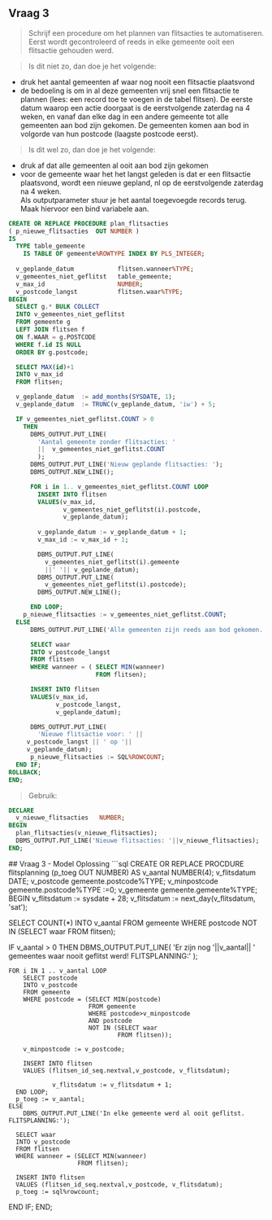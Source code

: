 ## Vraag 3
>Schrijf een procedure om het plannen van flitsacties te automatiseren.
Eerst wordt gecontroleerd of reeds in elke gemeente ooit een flitsactie gehouden werd.  

>Is dit niet zo, dan doe je het volgende:
* druk het aantal gemeenten af waar nog nooit een flitsactie plaatsvond
* de bedoeling is om in al deze gemeenten vrij snel een flitsactie te plannen (lees:
een record toe te voegen in de tabel flitsen). De eerste datum waarop een actie
doorgaat is de eerstvolgende zaterdag na 4 weken, en vanaf dan elke dag in een
andere gemeente tot alle gemeenten aan bod zijn gekomen. De gemeenten komen
aan bod in volgorde van hun postcode (laagste postcode eerst).  

>Is dit wel zo, dan doe je het volgende:
  * druk af dat alle gemeenten al ooit aan bod zijn gekomen
  * voor de gemeente waar het het langst geleden is dat er een flitsactie plaatsvond,
wordt een nieuwe gepland, nl op de eerstvolgende zaterdag na 4 weken.  
Als outputparameter stuur je het aantal toegevoegde records terug.
Maak hiervoor een bind variabele aan.

```sql
CREATE OR REPLACE PROCEDURE plan_flitsacties
( p_nieuwe_flitsacties  OUT NUMBER )
IS
  TYPE table_gemeente         
    IS TABLE OF gemeente%ROWTYPE INDEX BY PLS_INTEGER;
    
  v_geplande_datum            flitsen.wanneer%TYPE;
  v_gemeentes_niet_geflitst   table_gemeente;
  v_max_id                    NUMBER;
  v_postcode_langst           flitsen.waar%TYPE;
BEGIN
  SELECT g.* BULK COLLECT
  INTO v_gemeentes_niet_geflitst
  FROM gemeente g
  LEFT JOIN flitsen f
  ON f.WAAR = g.POSTCODE
  WHERE f.id IS NULL
  ORDER BY g.postcode;

  SELECT MAX(id)+1
  INTO v_max_id
  FROM flitsen;

  v_geplande_datum  := add_months(SYSDATE, 1);
  v_geplande_datum  := TRUNC(v_geplande_datum, 'iw') + 5;

  IF v_gemeentes_niet_geflitst.COUNT > 0
    THEN      
      DBMS_OUTPUT.PUT_LINE(
        'Aantal gemeente zonder flitsacties: '   
        ||  v_gemeentes_niet_geflitst.COUNT
        );
      DBMS_OUTPUT.PUT_LINE('Nieuw geplande flitsacties: ');
      DBMS_OUTPUT.NEW_LINE();

      FOR i in 1.. v_gemeentes_niet_geflitst.COUNT LOOP        
        INSERT INTO flitsen
        VALUES(v_max_id, 
               v_gemeentes_niet_geflitst(i).postcode,
               v_geplande_datum);
               
        v_geplande_datum := v_geplande_datum + 1;
        v_max_id := v_max_id + 1;

        DBMS_OUTPUT.PUT_LINE(
          v_gemeentes_niet_geflitst(i).gemeente 
          ||' '|| v_geplande_datum);
        DBMS_OUTPUT.PUT_LINE(
          v_gemeentes_niet_geflitst(i).postcode);
        DBMS_OUTPUT.NEW_LINE();

      END LOOP;
	p_nieuwe_flitsacties := v_gemeentes_niet_geflitst.COUNT;
  ELSE
      DBMS_OUTPUT.PUT_LINE('Alle gemeenten zijn reeds aan bod gekomen.');

      SELECT waar
      INTO v_postcode_langst
      FROM flitsen
      WHERE wanneer = ( SELECT MIN(wanneer)
                        FROM flitsen);

      INSERT INTO flitsen
      VALUES(v_max_id,
             v_postcode_langst,
             v_geplande_datum);

      DBMS_OUTPUT.PUT_LINE(
        'Nieuwe flitsactie voor: ' ||
	 v_postcode_langst || ' op '||
	 v_geplande_datum);
      p_nieuwe_flitsacties := SQL%ROWCOUNT;
  END IF;
ROLLBACK;
END;
```
>Gebruik:

```sql
DECLARE
  v_nieuwe_flitsacties   NUMBER;
BEGIN
  plan_flitsacties(v_nieuwe_flitsacties);
  DBMS_OUTPUT.PUT_LINE('Nieuwe flitsacties: '||v_nieuwe_flitsacties);
END;
```
<div style="page-break-after: always;"></div>
## Vraag 3 - Model Oplossing
```sql
CREATE OR REPLACE PROCDURE flitsplanning (p_toeg OUT NUMBER)
AS
	v_aantal        NUMBER(4);
	v_flitsdatum    DATE;
	v_postcode      gemeente.postcode%TYPE;
	v_minpostcode   gemeente.postcode%TYPE :=0;
	v_gemeente      gemeente.gemeente%TYPE;
BEGIN
  v_flitsdatum := sysdate + 28;
  v_flitsdatum := next_day(v_flitsdatum, 'sat');

  SELECT COUNT(*)
  INTO v_aantal
  FROM gemeente
  WHERE postcode
  NOT IN (SELECT waar
          FROM flitsen);

  IF v_aantal > 0
    THEN DBMS_OUTPUT.PUT_LINE(
					'Er zijn nog '||v_aantal||
					' gemeentes waar nooit geflitst werd! FLITSPLANNING:'
				 );

    FOR i IN 1 .. v_aantal LOOP
        SELECT postcode
        INTO v_postcode
        FROM gemeente
        WHERE postcode = (SELECT MIN(postcode)
                          FROM gemeente
                          WHERE postcode>v_minpostcode
                          AND postcode
                          NOT IN (SELECT waar
                                  FROM flitsen));

        v_minpostcode := v_postcode;

        INSERT INTO flitsen
        VALUES (flitsen_id_seq.nextval,v_postcode, v_flitsdatum);

				v_flitsdatum := v_flitsdatum + 1;
      END LOOP;
      p_toeg := v_aantal;
    ELSE
		DBMS_OUTPUT.PUT_LINE('In elke gemeente werd al ooit geflitst. FLITSPLANNING:');

      SELECT waar
      INTO v_postcode
      FROM flitsen
      WHERE wanneer = (SELECT MIN(wanneer)
                       FROM flitsen);

      INSERT INTO flitsen
      VALUES (flitsen_id_seq.nextval,v_postcode, v_flitsdatum);
      p_toeg := sql%rowcount;
  END IF;
END;
```